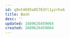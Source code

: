 ```yaml
---
id: q9nt4695a85763tl1yzrhx6
title: Bash
desc: ''
updated: 1689626459064
created: 1689626459064
---
```

